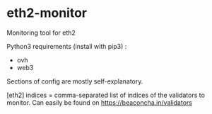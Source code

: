 # eth2-monitor
Monitoring tool for eth2

Python3 requirements (install with pip3) :
- ovh
- web3


Sections of config are mostly self-explanatory.

[eth2]
indices = comma-separated list of indices of the validators to monitor. Can easily be found on https://beaconcha.in/validators